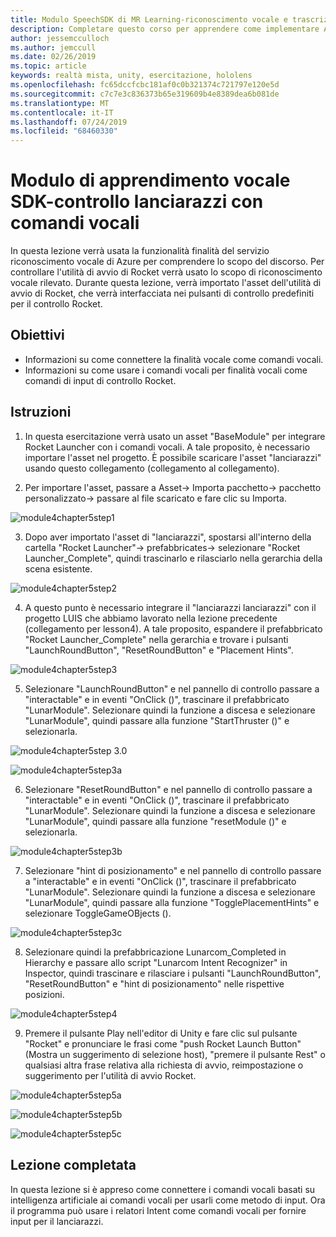 ```yaml
---
title: Modulo SpeechSDK di MR Learning-riconoscimento vocale e trascrizione
description: Completare questo corso per apprendere come implementare Azure Speech SDK in un'applicazione di realtà mista.
author: jessemcculloch
ms.author: jemccull
ms.date: 02/26/2019
ms.topic: article
keywords: realtà mista, unity, esercitazione, hololens
ms.openlocfilehash: fc65dccfcbc181af0c0b321374c721797e120e5d
ms.sourcegitcommit: c7c7e3c836373b65e319609b4e8389dea6b081de
ms.translationtype: MT
ms.contentlocale: it-IT
ms.lasthandoff: 07/24/2019
ms.locfileid: "68460330"
---
```

# <a name="speech-sdk-learning-module---rocket-launcher-control-using-speech-commands"></a>Modulo di apprendimento vocale SDK-controllo lanciarazzi con comandi vocali

In questa lezione verrà usata la funzionalità finalità del servizio riconoscimento vocale di Azure per comprendere lo scopo del discorso. Per controllare l'utilità di avvio di Rocket verrà usato lo scopo di riconoscimento vocale rilevato. Durante questa lezione, verrà importato l'asset dell'utilità di avvio di Rocket, che verrà interfacciata nei pulsanti di controllo predefiniti per il controllo Rocket. 

## <a name="objectives"></a>Obiettivi

- Informazioni su come connettere la finalità vocale come comandi vocali.
- Informazioni su come usare i comandi vocali per finalità vocali come comandi di input di controllo Rocket.

## <a name="instructions"></a>Istruzioni
1. In questa esercitazione verrà usato un asset "BaseModule" per integrare Rocket Launcher con i comandi vocali. A tale proposito, è necessario importare l'asset nel progetto. È possibile scaricare l'asset "lanciarazzi" usando questo collegamento (collegamento al collegamento). 

2. Per importare l'asset, passare a Asset-> Importa pacchetto-> pacchetto personalizzato-> passare al file scaricato e fare clic su Importa.

![module4chapter5step1](images/module4chapter5step1.PNG)

3. Dopo aver importato l'asset di "lanciarazzi", spostarsi all'interno della cartella "Rocket Launcher"-> prefabbricates-> selezionare "Rocket Launcher_Complete", quindi trascinarlo e rilasciarlo nella gerarchia della scena esistente.

![module4chapter5step2](images/module4chapter5step2.PNG)

4. A questo punto è necessario integrare il "lanciarazzi lanciarazzi" con il progetto LUIS che abbiamo lavorato nella lezione precedente (collegamento per lesson4). A tale proposito, espandere il prefabbricato "Rocket Launcher_Complete" nella gerarchia e trovare i pulsanti "LaunchRoundButton", "ResetRoundButton" e "Placement Hints".

![module4chapter5step3](images/module4chapter5step3.PNG)

5. Selezionare "LaunchRoundButton" e nel pannello di controllo passare a "interactable" e in eventi "OnClick ()", trascinare il prefabbricato "LunarModule". Selezionare quindi la funzione a discesa e selezionare "LunarModule", quindi passare alla funzione "StartThruster ()" e selezionarla.

![module4chapter5step 3.0](images/module4chapter5step3.0.PNG)

![module4chapter5step3a](images/module4chapter5step3a.PNG)

6. Selezionare "ResetRoundButton" e nel pannello di controllo passare a "interactable" e in eventi "OnClick ()", trascinare il prefabbricato "LunarModule". Selezionare quindi la funzione a discesa e selezionare "LunarModule", quindi passare alla funzione "resetModule ()" e selezionarla.

![module4chapter5step3b](images/module4chapter5step3b.PNG)

7. Selezionare "hint di posizionamento" e nel pannello di controllo passare a "interactable" e in eventi "OnClick ()", trascinare il prefabbricato "LunarModule". Selezionare quindi la funzione a discesa e selezionare "LunarModule", quindi passare alla funzione "TogglePlacementHints" e selezionare ToggleGameOBjects ().

![module4chapter5step3c](images/module4chapter5step3c.PNG)

8.  Selezionare quindi la prefabbricazione Lunarcom_Completed in Hierarchy e passare allo script "Lunarcom Intent Recognizer" in Inspector, quindi trascinare e rilasciare i pulsanti "LaunchRoundButton", "ResetRoundButton" e "hint di posizionamento" nelle rispettive posizioni.

![module4chapter5step4](images/module4chapter5step4.PNG)

9. Premere il pulsante Play nell'editor di Unity e fare clic sul pulsante "Rocket" e pronunciare le frasi come "push Rocket Launch Button" (Mostra un suggerimento di selezione host), "premere il pulsante Rest" o qualsiasi altra frase relativa alla richiesta di avvio, reimpostazione o suggerimento per l'utilità di avvio Rocket.

![module4chapter5step5a](images/module4chapter5step5a.PNG)

![module4chapter5step5b](images/module4chapter5step5b.PNG)

![module4chapter5step5c](images/module4chapter5step5c.PNG)

## <a name="congratulations"></a>Lezione completata

In questa lezione si è appreso come connettere i comandi vocali basati su intelligenza artificiale ai comandi vocali per usarli come metodo di input. Ora il programma può usare i relatori Intent come comandi vocali per fornire input per il lanciarazzi.

